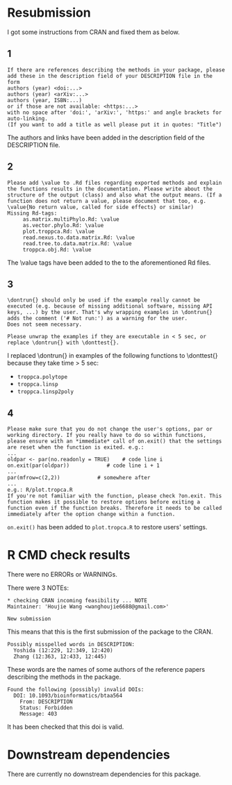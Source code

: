 # Resubmission 

I got some instructions from CRAN and fixed them as below. 

## 1  
```
If there are references describing the methods in your package, please add these in the description field of your DESCRIPTION file in the form
authors (year) <doi:...>
authors (year) <arXiv:...>
authors (year, ISBN:...)
or if those are not available: <https:...>
with no space after 'doi:', 'arXiv:', 'https:' and angle brackets for auto-linking.
(If you want to add a title as well please put it in quotes: "Title")
``` 

The authors and links have been added in the description field of the DESCRIPTION file. 

## 2 
``` 
Please add \value to .Rd files regarding exported methods and explain the functions results in the documentation. Please write about the structure of the output (class) and also what the output means. (If a function does not return a value, please document that too, e.g. \value{No return value, called for side effects} or similar)
Missing Rd-tags:
     as.matrix.multiPhylo.Rd: \value
     as.vector.phylo.Rd: \value
     plot.troppca.Rd: \value
     read.nexus.to.data.matrix.Rd: \value
     read.tree.to.data.matrix.Rd: \value
     troppca.obj.Rd: \value
``` 

The \\value tags have been added to the to the aforementioned Rd files. 

## 3 

```
\dontrun{} should only be used if the example really cannot be executed (e.g. because of missing additional software, missing API keys, ...) by the user. That's why wrapping examples in \dontrun{} adds the comment ('# Not run:') as a warning for the user.
Does not seem necessary.

Please unwrap the examples if they are executable in < 5 sec, or replace \dontrun{} with \donttest{}.
```

I replaced \\dontrun{} in examples of the following functions to \\donttest{} because they take time > 5 sec:
- `troppca.polytope`
- `troppca.linsp`
- `troppca.linsp2poly` 

## 4 
```
Please make sure that you do not change the user's options, par or working directory. If you really have to do so within functions, please ensure with an *immediate* call of on.exit() that the settings are reset when the function is exited. e.g.:
...
oldpar <- par(no.readonly = TRUE)    # code line i
on.exit(par(oldpar))            # code line i + 1
...
par(mfrow=c(2,2))            # somewhere after
...
e.g.: R/plot.tropca.R
If you're not familiar with the function, please check ?on.exit. This function makes it possible to restore options before exiting a function even if the function breaks. Therefore it needs to be called immediately after the option change within a function.
``` 
`on.exit()` has been added to `plot.tropca.R` to restore users' settings.


# R CMD check results
There were no ERRORs or WARNINGs. 

There were 3 NOTEs:

```
* checking CRAN incoming feasibility ... NOTE
Maintainer: 'Houjie Wang <wanghoujie6688@gmail.com>'

New submission
``` 

This means that this is the first submission of the package to the CRAN. 

```
Possibly misspelled words in DESCRIPTION:
  Yoshida (12:229, 12:349, 12:420)
  Zhang (12:363, 12:433, 12:445)
``` 

These words are the names of some authors of the reference papers describing the methods in the package. 

``` 
Found the following (possibly) invalid DOIs:
  DOI: 10.1093/bioinformatics/btaa564
    From: DESCRIPTION
    Status: Forbidden
    Message: 403
```
It has been checked that this doi is valid.

# Downstream dependencies 
There are currently no downstream dependencies for this package.